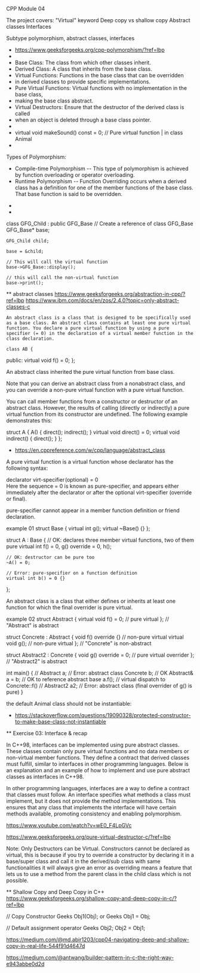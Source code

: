 
CPP Module 04

The project covers:
"Virtual" keyword
Deep copy vs shallow copy
Abstract classes
Interfaces

Subtype polymorphism, abstract classes, interfaces


 * https://www.geeksforgeeks.org/cpp-polymorphism/?ref=lbp
 * 
 * Base Class: The class from which other classes inherit.
 * Derived Class: A class that inherits from the base class.
 * Virtual Functions: Functions in the base class that can be overridden
 *  in derived classes to provide specific implementations.
 * Pure Virtual Functions: Virtual functions with no implementation in the base class,
 *  making the base class abstract.
 * Virtual Destructors: Ensure that the destructor of the derived class is called 
 * when an object is deleted through a base class pointer.
 * 
 * virtual void makeSound() const = 0; // Pure virtual function | in class Animal
 * 
Types of Polymorphism:
- Compile-time Polymorphism
    -- This type of polymorphism is achieved by function overloading or operator overloading.
- Runtime Polymorphism
    -- Function Overriding occurs when a derived class has a definition for one of the member functions of the base class. That base function is said to be overridden.
 * 
 * 
 
class GFG_Child : public GFG_Base
// Create a reference of class GFG_Base
    GFG_Base* base;
 
    GFG_Child child;
 
    base = &child;
 
    // This will call the virtual function
    base->GFG_Base::display();
 
    // this will call the non-virtual function
    base->print();


** abstract classes
    https://www.geeksforgeeks.org/abstraction-in-cpp/?ref=lbp
    https://www.ibm.com/docs/en/zos/2.4.0?topic=only-abstract-classes-c

    An abstract class is a class that is designed to be specifically used as a base class. An abstract class contains at least one pure virtual function. You declare a pure virtual function by using a pure specifier (= 0) in the declaration of a virtual member function in the class declaration.

    class AB {
public:
  virtual void f() = 0;
};

An abstract class inherited the pure virtual function from base class.

Note that you can derive an abstract class from a nonabstract class, and you can override a non-pure virtual function with a pure virtual function.

You can call member functions from a constructor or destructor of an abstract class. However, the results of calling (directly or indirectly) a pure virtual function from its constructor are undefined. The following example demonstrates this:

struct A {
  A() {
    direct();
    indirect();
  }
  virtual void direct() = 0;
  virtual void indirect() { direct(); }
};

   - https://en.cppreference.com/w/cpp/language/abstract_class

A pure virtual function is a virtual function whose declarator has the following syntax:

declarator virt-specifier ﻿(optional) = 0		
Here the sequence = 0 is known as pure-specifier, and appears either immediately after the declarator or after the optional virt-specifier (override or final).

pure-specifier cannot appear in a member function definition or friend declaration.

example 01
struct Base
{
    virtual int g();
    virtual ~Base() {}
};

struct A : Base
{
    // OK: declares three member virtual functions, two of them pure
    virtual int f() = 0, g() override = 0, h();
 
    // OK: destructor can be pure too
    ~A() = 0;
 
    // Error: pure-specifier on a function definition
    virtual int b() = 0 {}
};

An abstract class is a class that either defines or inherits at least one function for which the final overrider is pure virtual.

example 02
struct Abstract
{
    virtual void f() = 0;  // pure virtual
}; // "Abstract" is abstract
 
struct Concrete : Abstract
{
    void f() override {}   // non-pure virtual
    virtual void g();      // non-pure virtual
}; // "Concrete" is non-abstract
 
struct Abstract2 : Concrete
{
    void g() override = 0; // pure virtual overrider
}; // "Abstract2" is abstract
 
int main()
{
    // Abstract a;   // Error: abstract class
    Concrete b;      // OK
    Abstract& a = b; // OK to reference abstract base
    a.f();           // virtual dispatch to Concrete::f()
    // Abstract2 a2; // Error: abstract class (final overrider of g() is pure)
}

the default Animal class should not be instantiable:
 - https://stackoverflow.com/questions/19090328/protected-constructor-to-make-base-class-not-instantiable

 ** Exercise 03: Interface & recap
 
 In C++98, interfaces can be implemented using pure abstract classes. These classes contain only pure virtual functions and no data members or non-virtual member functions. They define a contract that derived classes must fulfill, similar to interfaces in other programming languages. Below is an explanation and an example of how to implement and use pure abstract classes as interfaces in C++98.

 In other programming languages, interfaces are a way to define a contract that classes must follow. An interface specifies what methods a class must implement, but it does not provide the method implementations. This ensures that any class that implements the interface will have certain methods available, promoting consistency and enabling polymorphism.

https://www.youtube.com/watch?v=wE0_F4LpGVc





https://www.geeksforgeeks.org/pure-virtual-destructor-c/?ref=lbp

 Note: Only Destructors can be Virtual. Constructors cannot be declared as virtual, this is because if you try to override a constructor by declaring it in a base/super class and call it in the derived/sub class with same functionalities it will always give an error as overriding means a feature that lets us to use a method from the parent class in the child class which is not possible. 


** Shallow Copy and Deep Copy in C++
https://www.geeksforgeeks.org/shallow-copy-and-deep-copy-in-c/?ref=lbp

// Copy Constructor
Geeks Obj1(Obj);
or
Geeks Obj1 = Obj;

// Default assignment operator
Geeks Obj2;
Obj2 = Obj1;

https://medium.com/@md.abir1203/cpp04-navigating-deep-and-shallow-copy-in-real-life-544f91d4647d

https://medium.com/@antwang/builder-pattern-in-c-the-right-way-e943abbe0d2d



